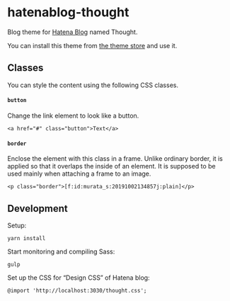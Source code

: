 # hatenablog-thought

Blog theme for [Hatena Blog](https://hatenablog.com/) named Thought.

You can install this theme from [the theme store](http://blog.hatena.ne.jp/-/store/theme/17680117126965268278) and use it.

## Classes

You can style the content using the following CSS classes.

#### `button`

Change the link element to look like a button.

```
<a href="#" class="button">Text</a>
```

#### `border`

Enclose the element with this class in a frame. Unlike ordinary border, it is applied so that it overlaps the inside of an element. It is supposed to be used mainly when attaching a frame to an image.

```
<p class="border">[f:id:murata_s:20191002134857j:plain]</p>
```

## Development

Setup:

```
yarn install
```

Start monitoring and compiling Sass:

```
gulp
```

Set up the CSS for “Design CSS” of Hatena blog:

```
@import 'http://localhost:3030/thought.css';
```
